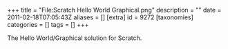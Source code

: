 +++
title = "File:Scratch Hello World Graphical.png"
description = ""
date = 2011-02-18T07:05:43Z
aliases = []
[extra]
id = 9272
[taxonomies]
categories = []
tags = []
+++

The Hello World/Graphical solution for Scratch.
